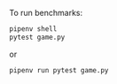 To run benchmarks:

```bash
pipenv shell
pytest game.py
```

or

```bash
pipenv run pytest game.py
```
